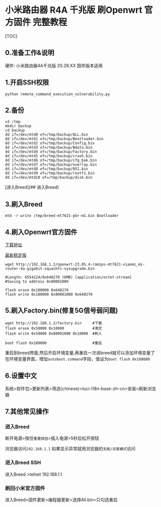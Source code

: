 # 小米路由器 R4A 千兆版 刷Openwrt 官方固件 完整教程 

[TOC]

## 0.准备工作&说明

硬件: 小米路由器4A千兆版 20.28.XX 固件版本适用





## 1.开启SSH权限

```shell
python remote_command_execution_vulnerability.py
```



## 2.备份



```shell
cd /tmp
mkdir backup
cd backup
dd if=/dev/mtd0 of=/tmp/backup/ALL.bin
dd if=/dev/mtd1 of=/tmp/backup/Bootloader.bin
dd if=/dev/mtd2 of=/tmp/backup/Config.bin
dd if=/dev/mtd3 of=/tmp/backup/Bdata.bin
dd if=/dev/mtd4 of=/tmp/backup/Factory.bin
dd if=/dev/mtd5 of=/tmp/backup/crash.bin
dd if=/dev/mtd6 of=/tmp/backup/cfg_bak.bin
dd if=/dev/mtd7 of=/tmp/backup/overlay.bin
dd if=/dev/mtd8 of=/tmp/backup/OS1.bin
dd if=/dev/mtd9 of=/tmp/backup/rootfs.bin
dd if=/dev/mtd10 of=/tmp/backup/disk.bin

```

[进入Breed](## 进入Breed) 

## 3.刷入Breed

```shell
mtd -r write /tmp/breed-mt7621-pbr-m1.bin Bootloader
```



## 4.刷入Openwrt官方固件

[下载地址](https://downloads.openwrt.org/)

[最新稳定版](https://downloads.openwrt.org/releases/23.05.4/targets/ramips/mt7621/openwrt-23.05.4-ramips-mt7621-xiaomi_mi-router-4a-gigabit-squashfs-sysupgrade.bin)

```shell
wget http://192.168.1.2/openwrt-23.05.4-ramips-mt7621-xiaomi_mi-router-4a-gigabit-squashfs-sysupgrade.bin

#Length: 6554224/0x640270 (6MB) [application/octet-stream]
#Saving to address 0x80001000

flash erase 0x180000 0x640270
flash write 0x180000 0x80001000 0x640270

```



## 5.刷入Factory.bin(修复5G信号弱问题)

```shell
wget http://192.168.1.2/factory.bin		#下载
flash erase 0x50000 0x10000				#清空
flash write 0x50000 0x80001000 0x10000	#刷入
```

```shell
boot flash 0x180000						#重启
```



重启到breed界面,然后开启环境变量,再重启一次进breed就可以添加环境变量了
在环境变量界面，增加`autoboot.command`字段，值设为`boot flash 0x180000`

## 6.设置中文

系统>软件包>更新列表>筛选(chinese)>luci-i18n-base-zh-cn>安装>刷新浏览器

## 7.其他常见操作

### 进入Breed

断开电源>按住`重置按钮`>插入电源>5秒后松开按钮

浏览器访问`192.168.1.1` 如果显示异常就用浏览器的`无痕/访客模式`访问

### 进入Breed SSH

进入Breed  >telnet 192.168.1.1

### 刷回小米官方固件

进入Breed>固件更新>编程器更新>选择All.bin>只勾选重启


